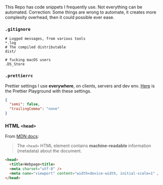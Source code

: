 This Repo has code snippets I frequently use. Not everything can be automated. Correction: Some things are wrong to automate, it creates more complexity overhead, then it could possible ever ease.

### `.gitignore`

```ignore
# Logged messages, from various tools
*.log
# The compiled distributable
dist/

# fucking macOS users
.DS_Store
```

### `.prettierrc`

Prettier settings I use **everywhere**, on clients, servers and dev env. [Here](https://invita.link/prettier-playground) is the Prettier Playground with these settings.

```json
{
  "semi": false,
  "trailingComma": "none"
}
```

### HTML `<head>`

From [MDN docs](https://developer.mozilla.org/en-US/docs/Web/HTML/Element/head):

> The `<head>` HTML element contains **machine-readable** information (metadata) about the document.

```html
<head>
  <title>Webpage<title>
  <meta charset="utf-8" />
  <meta name="viewport" content="width=device-width, initial-scale=1" />
</head>
```
